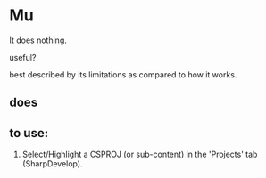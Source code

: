﻿# Mu

It does nothing.

useful?

best described by its limitations as compared to how it works.

## does



## to use:

1. Select/Highlight a CSPROJ (or sub-content) in the 'Projects' tab (SharpDevelop).



